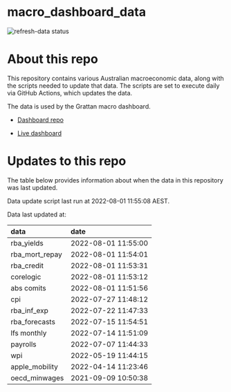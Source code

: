 
<!-- README.md is generated from README.Rmd. Please edit that file -->

# macro\_dashboard\_data

<!-- badges: start -->

![refresh-data
status](https://github.com/grattan/macro_dashboard_data/workflows/refresh-data/badge.svg)

<!-- badges: end -->

# About this repo

This repository contains various Australian macroeconomic data, along
with the scripts needed to update that data. The scripts are set to
execute daily via GitHub Actions, which updates the data.

The data is used by the Grattan macro dashboard.

  - [Dashboard repo](https://github.com/grattan/macrodashboard)

  - [Live dashboard](https://mattcowgill.shinyapps.io/macrodashboard/)

# Updates to this repo

The table below provides information about when the data in this
repository was last updated.

Data update script last run at 2022-08-01 11:55:08 AEST.

Data last updated at:

| data             | date                |
| :--------------- | :------------------ |
| rba\_yields      | 2022-08-01 11:55:00 |
| rba\_mort\_repay | 2022-08-01 11:54:01 |
| rba\_credit      | 2022-08-01 11:53:31 |
| corelogic        | 2022-08-01 11:53:12 |
| abs comits       | 2022-08-01 11:51:56 |
| cpi              | 2022-07-27 11:48:12 |
| rba\_inf\_exp    | 2022-07-22 11:47:33 |
| rba\_forecasts   | 2022-07-15 11:54:51 |
| lfs monthly      | 2022-07-14 11:51:09 |
| payrolls         | 2022-07-07 11:44:33 |
| wpi              | 2022-05-19 11:44:15 |
| apple\_mobility  | 2022-04-14 11:23:46 |
| oecd\_minwages   | 2021-09-09 10:50:38 |
